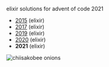 elixir solutions for advent of code 2021

* [2015](https://github.com/thth/aoc_2015) (elixir)
* [2017](https://github.com/thth/aoc_2017) (elixir)
* [2019](https://github.com/thth/aoc_2019) (elixir)
* [2020](https://github.com/thth/aoc_2020) (elixir)
* __2021__ (elixir)

![chiisakobee onions](https://user-images.githubusercontent.com/7574985/144160289-a2cca507-5120-4db9-a037-5c1b73678706.png)
